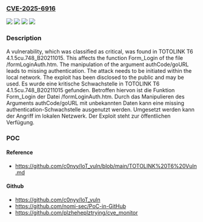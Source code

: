 ### [CVE-2025-6916](https://cve.mitre.org/cgi-bin/cvename.cgi?name=CVE-2025-6916)
![](https://img.shields.io/static/v1?label=Product&message=T6&color=blue)
![](https://img.shields.io/static/v1?label=Version&message=4.1.5cu.748_B20211015%20&color=brightgreen)
![](https://img.shields.io/static/v1?label=Vulnerability&message=Improper%20Authentication&color=brightgreen)
![](https://img.shields.io/static/v1?label=Vulnerability&message=Missing%20Authentication&color=brightgreen)

### Description

A vulnerability, which was classified as critical, was found in TOTOLINK T6 4.1.5cu.748_B20211015. This affects the function Form_Login of the file /formLoginAuth.htm. The manipulation of the argument authCode/goURL leads to missing authentication. The attack needs to be initiated within the local network. The exploit has been disclosed to the public and may be used.
Es wurde eine kritische Schwachstelle in TOTOLINK T6 4.1.5cu.748_B20211015 gefunden. Betroffen hiervon ist die Funktion Form_Login der Datei /formLoginAuth.htm. Durch das Manipulieren des Arguments authCode/goURL mit unbekannten Daten kann eine missing authentication-Schwachstelle ausgenutzt werden. Umgesetzt werden kann der Angriff im lokalen Netzwerk. Der Exploit steht zur öffentlichen Verfügung.

### POC

#### Reference
- https://github.com/c0nyy/IoT_vuln/blob/main/TOTOLINK%20T6%20Vuln.md

#### Github
- https://github.com/c0nyy/IoT_vuln
- https://github.com/nomi-sec/PoC-in-GitHub
- https://github.com/plzheheplztrying/cve_monitor


